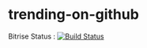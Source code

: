 # trending-on-github

Bitrise Status : [![Build Status](https://www.bitrise.io/app/18e6a6d709998caf/status.svg?token=HndolHBvFVYj7kU5LN14AA&branch=master)](https://www.bitrise.io/app/18e6a6d709998caf)
